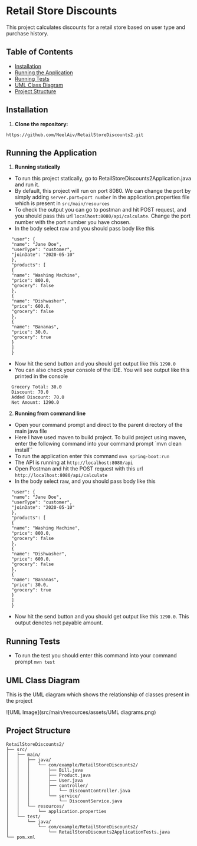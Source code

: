 # Retail Store Discounts

This project calculates discounts for a retail store based on user type and purchase history.

## Table of Contents
- [Installation](#installation)
- [Running the Application](#running-the-application)
- [Running Tests](#running-tests)
- [UML Class Diagram](#uml-class-diagram)
- [Project Structure](#project-structure)

## Installation

1. **Clone the repository:**
```
https://github.com/NeelAiv/RetailStoreDiscounts2.git
```

## Running the Application

1. **Running statically**

- To run this project statically, go to RetailStoreDiscounts2Application.java and run it.
- By default, this project will run on port 8080. We can change the port by simply adding
``server.port=port number``
in the application.properties file which is present in ``src/main/resources``
- To check the output you can go to postman and hit POST request, and you should pass this url ``localhost:8080/api/calculate``. Change the port number with the port number you have chosen.
- In the body select raw and you should pass body like this
```{
  "user": {
  "name": "Jane Doe",
  "userType": "customer",
  "joinDate": "2020-05-10"
  },
  "products": [
  {
  "name": "Washing Machine",
  "price": 800.0,
  "grocery": false
  },
  {
  "name": "Dishwasher",
  "price": 600.0,
  "grocery": false
  },
  {
  "name": "Bananas",
  "price": 30.0,
  "grocery": true
  }
  ]
  }
  ```
- Now hit the send button and you should get output like this ``1290.0``
- You can also check your console of the IDE. You will see output like this printed in the console
````Total: 1430.0
  Grocery Total: 30.0
  Discount: 70.0
  Added Discount: 70.0
  Net Amount: 1290.0
````

2. **Running from command line**

- Open your command prompt and direct to the parent directory of the main java file
- Here I have used maven to build project. To build project using maven, enter the following command into your command prompt
`mvn clean install``
- To run the application enter this command
``mvn spring-boot:run``
- The API is running at ``http://localhost:8080/api``
- Open Postman and hit the POST request with this url
``http://localhost:8080/api/calculate``
- In the body select raw, and you should pass body like this
```{
  "user": {
  "name": "Jane Doe",
  "userType": "customer",
  "joinDate": "2020-05-10"
  },
  "products": [
  {
  "name": "Washing Machine",
  "price": 800.0,
  "grocery": false
  },
  {
  "name": "Dishwasher",
  "price": 600.0,
  "grocery": false
  },
  {
  "name": "Bananas",
  "price": 30.0,
  "grocery": true
  }
  ]
  }
  ```
- Now hit the send button and you should get output like this ``1290.0``. This output denotes net payable amount.

## Running Tests

- To run the test you should enter this command into your command prompt
``mvn test``

## UML Class Diagram

This is the UML diagram which shows the relationship of classes present in the project

![UML Image](src/main/resources/assets/UML diagrams.png)

## Project Structure
```
RetailStoreDiscounts2/
├── src/
│   ├── main/
│   │   ├── java/
│   │   │   └── com/example/RetailStoreDiscounts2/
│   │   │       ├── Bill.java
│   │   │       ├── Product.java
│   │   │       ├── User.java
│   │   │       ├── controller/
│   │   │       │   └── DiscountController.java
│   │   │       └── service/
│   │   │           └── DiscountService.java
│   │   └── resources/
│   │       └── application.properties
│   └── test/
│       └── java/
│           └── com/example/RetailStoreDiscounts2/
│               └── RetailStoreDiscounts2ApplicationTests.java
└── pom.xml
```